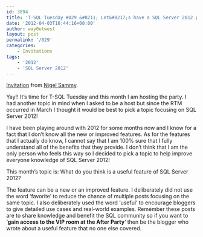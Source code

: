 ```yaml
---
id: 3894
title: 'T-SQL Tuesday #029 &#8211; Let&#8217;s have a SQL Server 2012 party'
date: '2012-04-03T16:44:16+00:00'
author: way0utwest
layout: post
permalink: '/029'
categories:
    - Invitations
tags:
    - '2012'
    - 'SQL Server 2012'
---
```


[Invitation](http://www.nigelpsammy.com/2012/04/t-sql-tuesday-029-lets-have-sql-server.html) from [Nigel Sammy](http://www.nigelpsammy.com/).

<span style="font-weight: 400;">Yay!! It’s time for T-SQL Tuesday and this month I am hosting the party. I had another topic in mind when I asked to be a host but since the RTM occurred in March I thought it would be best to pick a topic focusing on SQL Server 2012!</span>

<span style="font-style: inherit; font-weight: inherit;">I have been playing around with 2012 for some months now and I know for a fact that I don’t know all the new or improved features. As for the features that I actually do know, I cannot say that I am 100% sure that I fully understand all of the benefits that they provide. I don’t think that I am the only person who feels this way so I decided to pick a topic to help improve everyone knowledge of SQL Server 2012!</span>

<span style="font-weight: 400;"><span style="font-style: inherit; font-weight: inherit;">This month’s topic is: What do you think is a useful feature of SQL Server 2012?</span></span><span style="font-weight: 400;"> </span>

<span style="font-style: inherit; font-weight: inherit;">The feature can be a new or an improved feature. I deliberately did not use the word ‘favorite’ to reduce the chance of multiple posts focusing on the same topic. I also deliberately used the word ‘useful’ to encourage bloggers to give detailed use cases and real-world examples. Remember these posts are to share knowledge and benefit the SQL community so if you want to ‘**gain access to the VIP room at the After Party**‘ then be the blogger who wrote about a useful feature that no one else covered.</span>